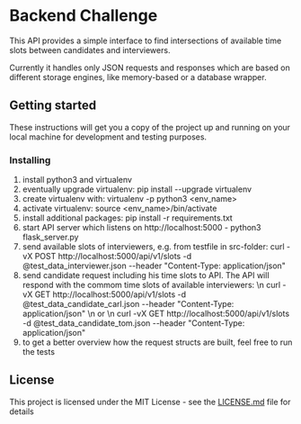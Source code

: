 # Backend Challenge

This API provides a simple interface to find intersections of available
time slots between candidates and interviewers.

Currently it handles only JSON requests and responses which are based
on different storage engines, like memory-based or a database wrapper.

## Getting started

These instructions will get you a copy of the project up and running on your local machine
for development and testing purposes.

### Installing
1. install python3 and virtualenv
2. eventually upgrade virtualenv:
    pip install --upgrade virtualenv
3. create virtualenv with:
    virtualenv -p python3 <env_name>
4. activate virtualenv:
    source <env_name>/bin/activate
5. install additional packages:
    pip install -r requirements.txt
5. start API server which listens on http://localhost:5000 -
    python3 flask_server.py
6. send available slots of interviewers, e.g. from testfile in src-folder:
    curl -vX POST http://localhost:5000/api/v1/slots -d @test_data_interviewer.json --header "Content-Type: application/json"
7. send candidate request including his time slots to API. The API will respond with the commom time slots of
   available interviewers: \n
    curl -vX GET http://localhost:5000/api/v1/slots -d @test_data_candidate_carl.json --header "Content-Type: application/json" \n
    or \n
    curl -vX GET http://localhost:5000/api/v1/slots -d @test_data_candidate_tom.json --header "Content-Type: application/json"
8. to get a better overview how the request structs are built, feel free to run the tests

## License

This project is licensed under the MIT License - see the [LICENSE.md](LICENSE.md) file for details
